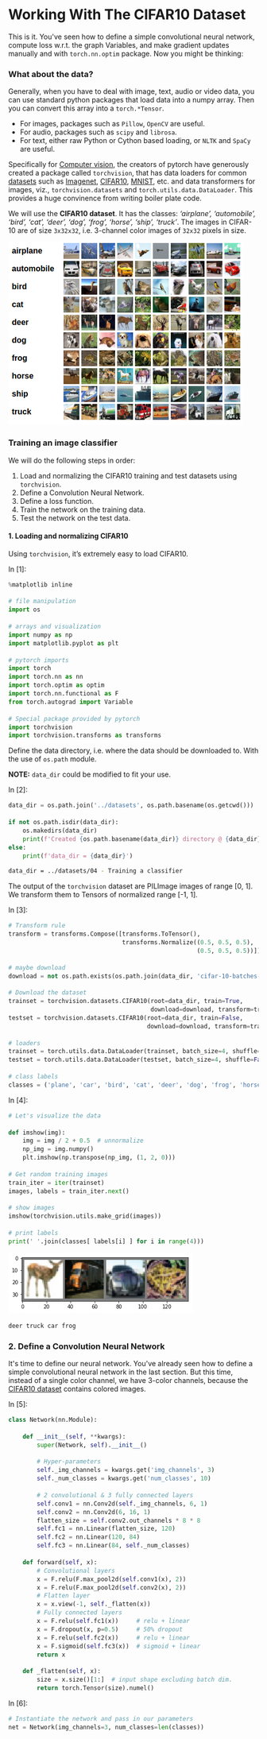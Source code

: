 # Working With The CIFAR10 Dataset

This is it. You've seen how to define a simple convolutional neural network, compute loss w.r.t. the graph Variables, and make gradient updates manually and with `torch.nn.optim` package. Now you might be thinking:

### What about the data?

Generally, when you have to deal with image, text, audio or video data, you can use standard python packages that load data into a numpy array. Then you can convert this array into a `torch.*Tensor`.

- For images, packages such as `Pillow`, `OpenCV` are useful.
- For audio, packages such as `scipy` and `librosa`.
- For text, either raw Python or Cython based loading, or `NLTK` and `SpaCy` are useful.

Specifically for [Computer vision](https://en.wikipedia.org/wiki/Computer_vision), the creators of pytorch have generously created a package called `torchvision`, that has data loaders for common [datasets](http://pytorch.org/docs/master/torchvision/datasets.html) such as [Imagenet](http://www.image-net.org), [CIFAR10](https://www.cs.toronto.edu/~kriz/cifar.html), [MNIST](http:///yann.lecun.com/exdb/mnist/), etc. and data transformers for images, viz., `torchvision.datasets` and `torch.utils.data.DataLoader`. This provides a huge convinence from writing boiler plate code.

We will use the **CIFAR10 dataset**. It has the classes: *‘airplane’, ‘automobile’, ‘bird’, ‘cat’, ‘deer’, ‘dog’, ‘frog’, ‘horse’, ‘ship’, ‘truck’*. The images in CIFAR-10 are of size `3x32x32`, i.e. 3-channel color images of `32x32` pixels in size.

![CIFAR10 Dataset](../images/cifar10.png)

### Training an image classifier

We will do the following steps in order:

1. Load and normalizing the CIFAR10 training and test datasets using `torchvision`.
2. Define a Convolution Neural Network.
3. Define a loss function.
4. Train the network on the training data.
5. Test the network on the test data.

#### 1. Loading and normalizing CIFAR10

Using `torchvision`, it’s extremely easy to load CIFAR10.

In [1]:

```python
%matplotlib inline

# file manipulation
import os

# arrays and visualization
import numpy as np
import matplotlib.pyplot as plt

# pytorch imports
import torch
import torch.nn as nn
import torch.optim as optim
import torch.nn.functional as F
from torch.autograd import Variable

# Special package provided by pytorch
import torchvision
import torchvision.transforms as transforms
```

Define the data directory, i.e. where the data should be downloaded to. With the use of `os.path` module.

**NOTE:** `data_dir` could be modified to fit your use.

In [2]:

```python
data_dir = os.path.join('../datasets', os.path.basename(os.getcwd()))

if not os.path.isdir(data_dir):
    os.makedirs(data_dir)
    print(f'Created {os.path.basename(data_dir)} directory @ {data_dir}')
else:
    print(f'data_dir = {data_dir}')
```

```sh
data_dir = ../datasets/04 - Training a classifier

```

The output of the `torchvision` dataset are PILImage images of range [0, 1]. We transform them to Tensors of normalized range [-1, 1].

In [3]:

```python
# Transform rule
transform = transforms.Compose([transforms.ToTensor(), 
                                transforms.Normalize((0.5, 0.5, 0.5), 
                                                     (0.5, 0.5, 0.5))])

# maybe download
download = not os.path.exists(os.path.join(data_dir, 'cifar-10-batches-py'))

# Download the dataset
trainset = torchvision.datasets.CIFAR10(root=data_dir, train=True, 
                                        download=download, transform=transform)
testset = torchvision.datasets.CIFAR10(root=data_dir, train=False, 
                                       download=download, transform=transform)

# loaders
trainset = torch.utils.data.DataLoader(trainset, batch_size=4, shuffle=True, num_workers=2)
testset = torch.utils.data.DataLoader(testset, batch_size=4, shuffle=False, num_workers=2)

# class labels
classes = ('plane', 'car', 'bird', 'cat', 'deer', 'dog', 'frog', 'horse', 'ship', 'truck')
```

In [4]:

```python
# Let's visualize the data

def imshow(img):
    img = img / 2 + 0.5  # unnormalize
    np_img = img.numpy()
    plt.imshow(np.transpose(np_img, (1, 2, 0)))

# Get random training images
train_iter = iter(trainset)
images, labels = train_iter.next()

# show images
imshow(torchvision.utils.make_grid(images))

# print labels
print(' '.join(classes[ labels[i] ] for i in range(4)))
```

![CIFAR10 Images](../images/cifar10_001.png)

```sh
deer truck car frog

```

### 2. Define a Convolution Neural Network

It's time to define our neural network. You've already seen how to define a simple convolutional neural network in the last section. But this time, instead of a single color channel, we have 3-color channels, because the [CIFAR10 dataset](https://www.cs.toronto.edu/~kriz/cifar.html) contains colored images.

In [5]:

```python
class Network(nn.Module):
    
    def __init__(self, **kwargs):
        super(Network, self).__init__()
        
        # Hyper-parameters
        self._img_channels = kwargs.get('img_channels', 3)
        self._num_classes = kwargs.get('num_classes', 10)
        
        # 2 convolutional & 3 fully connected layers
        self.conv1 = nn.Conv2d(self._img_channels, 6, 1)
        self.conv2 = nn.Conv2d(6, 16, 1)
        flatten_size = self.conv2.out_channels * 8 * 8
        self.fc1 = nn.Linear(flatten_size, 120)
        self.fc2 = nn.Linear(120, 84)
        self.fc3 = nn.Linear(84, self._num_classes)
    
    def forward(self, x):
        # Convolutional layers
        x = F.relu(F.max_pool2d(self.conv1(x), 2))
        x = F.relu(F.max_pool2d(self.conv2(x), 2))
        # Flatten layer
        x = x.view(-1, self._flatten(x))
        # Fully connected layers
        x = F.relu(self.fc1(x))     # relu + linear
        x = F.dropout(x, p=0.5)     # 50% dropout
        x = F.relu(self.fc2(x))     # relu + linear
        x = F.sigmoid(self.fc3(x))  # sigmoid + linear
        return x
    
    def _flatten(self, x):
        size = x.size()[1:]  # input shape excluding batch dim.
        return torch.Tensor(size).numel()    
```

In [6]:

```python
# Instantiate the network and pass in our parameters
net = Network(img_channels=3, num_classes=len(classes))
```

